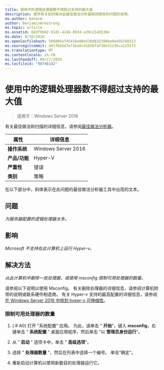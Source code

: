 ```yaml
---
title: 使用中的逻辑处理器数不得超过支持的最大值
description: 提供有关如何解决此最佳做法分析器规则报告的问题的说明。
ms.author: benarm
author: BenjaminArmstrong
ms.topic: article
ms.assetid: 66df8b02-91d1-424b-8934-a39c214d530e
ms.date: 8/16/2016
ms.openlocfilehash: 580d04af45416e08e536d815390be0e45b760312
ms.sourcegitcommit: dd1fbb5d7e71ba8cd1b5bfaf38e3123bca115572
ms.translationtype: MT
ms.contentlocale: zh-CN
ms.lasthandoff: 09/17/2020
ms.locfileid: "90746142"
---
```

# <a name="the-number-of-logical-processors-in-use-must-not-exceed-the-supported-maximum"></a>使用中的逻辑处理器数不得超过支持的最大值

>适用于：Windows Server 2016

有关最佳做法和扫描的详细信息，请参阅[最佳做法分析器](https://go.microsoft.com/fwlink/?LinkId=122786)。

|属性|详细信息|
|-|-|
|**操作系统**|Windows Server 2016|
|**产品/功能**|Hyper-V|
|**严重性**|错误|
|**类别**|策略|

在以下部分中，斜体表示在此问题的最佳做法分析器工具中出现的文本。

## <a name="issue"></a>问题

*为服务器配置的逻辑处理器太多。*

## <a name="impact"></a>影响

*Microsoft 不支持在此计算机上运行 Hyper-v。*

## <a name="resolution"></a>解决方法

*从此计算机中删除一些处理器，或使用 msconfig 限制可用处理器的数量。*

请参阅以下说明以使用 Msconfig。 有关删除处理器的详细信息，请参阅计算机附带的说明或联系硬件制造商。 有关 Hyper-v 支持的最高配置的详细信息，请参阅 [在 Windows Server 2016 中规划 hyper-v 可伸缩性](../plan/plan-hyper-v-scalability-in-windows-server.md)。

### <a name="to-limit-the-number-of-available-processors"></a>限制可用处理器的数量

1.   ( # A0) 打开 "系统配置" 应用。 为此，请单击 " **开始**"，键入 **msconfig**，右键单击 " **系统配置** " 桌面应用程序，然后单击 "以 **管理员身份运行**"。

2.  从 " **启动** " 选项卡中，单击 " **高级选项**"。

3.  选择 " **处理器数量** "，然后在列表中选择一个编号。 单击“确定”。

4.  重新启动计算机以使用新数目的处理器运行它。